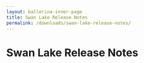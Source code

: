 ```yaml
---
layout: ballerina-inner-page
title: Swan Lake Release Notes
permalink: /downloads/swan-lake-release-notes/
---
```

<script src="{{ "/js/release_notes/swan_lake_all_release_notes.js" | prepend: site.baseurl }}"></script>
# Swan Lake Release Notes

<style>
li.cVersionItem  {display: none !important;  }
</style>
